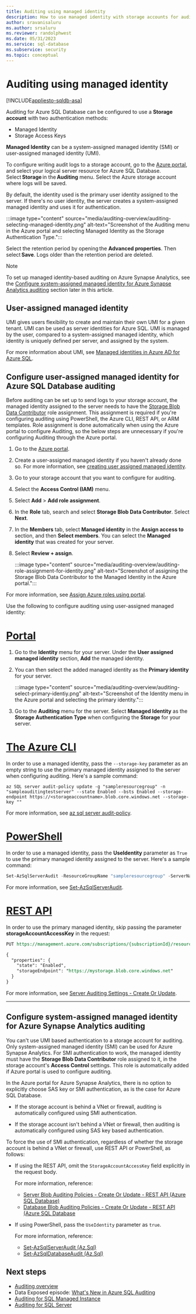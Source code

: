 ```yaml
---
title: Auditing using managed identity
description: How to use managed identity with storage accounts for auditing
author: sravanisaluru
ms.author: srsaluru
ms.reviewer: randolphwest
ms.date: 05/31/2023
ms.service: sql-database
ms.subservice: security
ms.topic: conceptual
---
```

# Auditing using managed identity

[!INCLUDE[appliesto-sqldb-asa](../includes/appliesto-sqldb-asa.md)]

Auditing for Azure SQL Database can be configured to use a **Storage account** with two authentication methods:

- Managed Identity
- Storage Access Keys

**Managed Identity** can be a system-assigned managed identity (SMI) or user-assigned managed identity (UMI).

To configure writing audit logs to a storage account, go to the [Azure portal](https://portal.azure.com), and select your logical server resource for Azure SQL Database. Select **Storage** in the **Auditing** menu. Select the Azure storage account where logs will be saved.

By default, the identity used is the primary user identity assigned to the server. If there's no user identity, the server creates a system-assigned managed identity and uses it for authentication.

:::image type="content" source="media/auditing-overview/auditing-selecting-managed-identity.png" alt-text="Screenshot of the Auditing menu in the Azure portal and selecting Managed Identity as the Storage Authentication Type.":::

Select the retention period by opening the **Advanced properties**. Then select **Save**. Logs older than the retention period are deleted.

> [!NOTE]  
> To set up managed identity-based auditing on Azure Synapse Analytics, see the [Configure system-assigned managed identity for Azure Synapse Analytics auditing](#configure-system-assigned-managed-identity-for-azure-synapse-analytics-auditing) section later in this article.

## User-assigned managed identity

UMI gives users flexibility to create and maintain their own UMI for a given tenant. UMI can be used as server identities for Azure SQL. UMI is managed by the user, compared to a system-assigned managed identity, which identity is uniquely defined per server, and assigned by the system.

For more information about UMI, see [Managed identities in Azure AD for Azure SQL](authentication-azure-ad-user-assigned-managed-identity.md).

## Configure user-assigned managed identity for Azure SQL Database auditing

Before auditing can be set up to send logs to your storage account, the managed identity assigned to the server needs to have the [Storage Blob Data Contributor](/azure/role-based-access-control/built-in-roles#storage-blob-data-contributor) role assignment. This assignment is required if you're configuring auditing using PowerShell, the Azure CLI, REST API, or ARM templates. Role assignment is done automatically when using the Azure portal to configure Auditing, so the below steps are unnecessary if you're configuring Auditing through the Azure portal.

1. Go to the [Azure portal](https://portal.azure.com).
1. Create a user-assigned managed identity if you haven't already done so. For more information, see [creating user assigned managed identity](authentication-azure-ad-user-assigned-managed-identity.md#creating-a-user-assigned-managed-identity).
1. Go to your storage account that you want to configure for auditing.
1. Select the **Access Control (IAM)** menu.
1. Select **Add** > **Add role assignment**.
1. In the **Role** tab, search and select **Storage Blob Data Contributor**. Select **Next**.
1. In the **Members** tab, select **Managed identity** in the **Assign access to** section, and then **Select members**. You can select the **Managed identity** that was created for your server.
1. Select **Review + assign**.

   :::image type="content" source="media/auditing-overview/auditing-role-assignment-for-identity.png" alt-text="Screenshot of assigning the Storage Blob Data Contributor to the Managed Identity in the Azure portal.":::

For more information, see [Assign Azure roles using portal](/azure/role-based-access-control/role-assignments-portal).

Use the following to configure auditing using user-assigned managed identity:

# [Portal](#tab/azure-portal)

1. Go to the **Identity** menu for your server. Under the **User assigned managed identity** section, **Add** the managed identity.
1. You can then select the added managed identity as the **Primary identity** for your server.

   :::image type="content" source="media/auditing-overview/auditing-select-primary-identiy.png" alt-text="Screenshot of the Identity menu in the Azure portal and selecting the primary identity.":::

1. Go to the **Auditing** menu for the server. Select **Managed Identity** as the **Storage Authentication Type** when configuring the **Storage** for your server.

# [The Azure CLI](#tab/azure-cli)

In order to use a managed identity, pass the `--storage-key` parameter as an empty string to use the primary managed identity assigned to the server when configuring auditing. Here's a sample command:

```azurecli
az SQL server audit-policy update -g "sampleresourcegroup" -n "sampleauditingtestserver" --state Enabled --bsts Enabled --storage-endpoint https://<storageaccountname>.blob.core.windows.net --storage-key ""
```

For more information, see [az sql server audit-policy](/cli/azure/sql/server/audit-policy).

# [PowerShell](#tab/azure-powershell)

In order to use a managed identity, pass the **UseIdentity** parameter as `True` to use the primary managed identity assigned to the server. Here's a sample command:

```powershell
Set-AzSqlServerAudit -ResourceGroupName "sampleresourcegroup" -ServerName "sampleauditingtestserver" -BlobStorageTargetState Enabled -StorageAccountResourceId "/subscriptions/<SubscriptionID>/resourcegroups/sampleresourcegroup/providers/Microsoft.Storage/storageAccounts/auditingteststorageacc" -UseIdentity True
```

For more information, see [Set-AzSqlServerAudit](/powershell/module/az.sql/set-azsqlserveraudit).

# [REST API](#tab/rest-api)

In order to use the primary managed identity, skip passing the parameter **storageAccountAccessKey** in the request:

```rest
PUT https://management.azure.com/subscriptions/{subscriptionId}/resourceGroups/{resourceGroupName}/providers/Microsoft.Sql/servers/{serverName}/auditingSettings/default?api-version=2017-03-01-preview

{
  "properties": {
    "state": "Enabled",
    "storageEndpoint": "https://mystorage.blob.core.windows.net"
  }
}
```

For more information, see [Server Auditing Settings - Create Or Update](/rest/api/sql/2017-03-01-preview/server-auditing-settings/create-or-update).

---

## Configure system-assigned managed identity for Azure Synapse Analytics auditing

You can't use UMI based authentication to a storage account for auditing. Only system-assigned managed identity (SMI) can be used for Azure Synapse Analytics. For SMI authentication to work, the managed identity must have the **Storage Blob Data Contributor** role assigned to it, in the storage account's **Access Control** settings. This role is automatically added if Azure portal is used to configure auditing.

In the Azure portal for Azure Synapse Analytics, there is no option to explicitly choose SAS key or SMI authentication, as is the case for Azure SQL Database.

- If the storage account is behind a VNet or firewall, auditing is automatically configured using SMI authentication.

- If the storage account isn't behind a VNet or firewall, then auditing is automatically configured using SAS key based authentication.

To force the use of SMI authentication, regardless of whether the storage account is behind a VNet or firewall, use REST API or PowerShell, as follows:

- If using the REST API, omit the `StorageAccountAccessKey` field explicitly in the request body.

  For more information, reference:

  - [Server Blob Auditing Policies - Create Or Update - REST API (Azure SQL Database)](/rest/api/sql/2022-08-01-preview/server-blob-auditing-policies/create-or-update?tabs=HTTP)
  - [Database Blob Auditing Policies - Create Or Update - REST API (Azure SQL Database](/rest/api/sql/2021-02-01-preview/database-blob-auditing-policies/create-or-update?tabs=HTTP)

- If using PowerShell, pass the `UseIdentity` parameter as `true`.

  For more information, reference:

  - [Set-AzSqlServerAudit (Az.Sql)](/powershell/module/az.sql/set-azsqlserveraudit)
  - [Set-AzSqlDatabaseAudit (Az.Sql)](/powershell/module/az.sql/set-azsqldatabaseaudit)

## Next steps

- [Auditing overview](auditing-overview.md)
- Data Exposed episode: [What's New in Azure SQL Auditing](/Shows/Data-Exposed/Whats-New-in-Azure-SQL-Auditing)
- [Auditing for SQL Managed Instance](../managed-instance/auditing-configure.md)
- [Auditing for SQL Server](/sql/relational-databases/security/auditing/sql-server-audit-database-engine)
